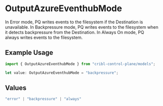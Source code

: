 # OutputAzureEventhubMode

In Error mode, PQ writes events to the filesystem if the Destination is unavailable. In Backpressure mode, PQ writes events to the filesystem when it detects backpressure from the Destination. In Always On mode, PQ always writes events to the filesystem.

## Example Usage

```typescript
import { OutputAzureEventhubMode } from "cribl-control-plane/models";

let value: OutputAzureEventhubMode = "backpressure";
```

## Values

```typescript
"error" | "backpressure" | "always"
```
